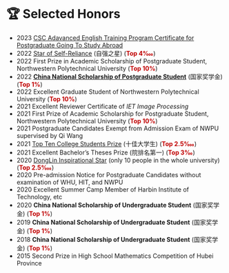 # 🏆 Selected Honors
- 2023 [CSC Adavanced English Training Program Certificate for Postgraduate Going To Study Abroad](https://www.xisu.edu.cn/tdsip/info/1003/1034.htm)
- 2022 [Star of Self-Reliance](https://ecampus.nwpu.edu.cn/main.html#/newsDetail?id=8aaa9912847fd1d201848d8123e952af&columnId=B9CC1F1E8A5C82B8E053650A280A0232) (自强之星) (**<font color="#C00000">Top 4‱</font>**)
- 2022 First Prize in Academic Scholarship of Postgraduate Student, Northwestern Polytechnical University (**<font color="#C00000">Top 10%</font>**)
- 2022 [<b>China National Scholarship of Postgraduate Student</b>](./pdf/2022年研究生国家奖学金获奖初审名单.pdf)  (国家奖学金) (**<font color="#C00000">Top 1%</font>**)
- 2022 Excellent Graduate Student of Northwestern Polytechnical University (**<font color="#C00000">Top 10%</font>**)
- 2021 Excellent Reviewer Certificate of *IET Image Processing*
- 2021 First Prize of Academic Scholarship for Postgraduate Student, Northwestern Polytechnical University (**<font color="#C00000">Top 10%</font>**)
- 2021 Postgraduate Candidates Exempt from Admission Exam of NWPU supervised by Qi Wang
- 2021 [Top Ten College Students Prize](https://www.nefu.edu.cn/info/1003/13430.htm) (十佳大学生) (**<font color="#C00000">Top 2.5‱</font>**)
- 2021 Excellent Bachelor’s Theses Prize (院排名第一) (**<font color="#C00000">Top 3‰</font>**)
- 2020 [DongLin Inspirational Star](https://www.nefu.edu.cn/info/1003/12403.htm) (only 10 people in the whole university) (**<font color="#C00000">Top 2.5‱</font>**)
- 2020 Pre-admission Notice for Postgraduate Candidates without examination of WHU, HIT, and NWPU
- 2020 Excellent Summer Camp Member of Harbin Institute of Technology, etc
- 2020 <b>China National Scholarship of Undergraduate Student</b>  (国家奖学金) (**<font color="#C00000">Top 1%</font>**)
- 2019 <b>China National Scholarship of Undergraduate Student</b>  (国家奖学金) (**<font color="#C00000">Top 1%</font>**)
- 2018 <b>China National Scholarship of Undergraduate Student</b> (国家奖学金) (**<font color="#C00000">Top 1%</font>**)
- 2015 Second Prize in High School Mathematics Competition of Hubei Province
